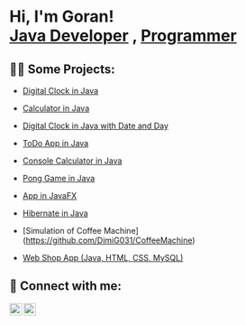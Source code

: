 <h1>Hi, I'm Goran! <br/><a href="https://https://github.com/DimiG031">Java Developer</a> , <a href="https://www.linkedin.com/in/goran-dimitrijevic-dimi-874919138/"> Programmer</a></h1>

<h2>👨‍💻 Some Projects:</h2>


  - [Digital Clock in Java](https://github.com/DimiG031/DigitalClock)

  - [Calculator in Java](https://github.com/DimiG031/Calculator)

  - [Digital Clock in Java with Date and Day](https://github.com/DimiG031/Clock_Day_Date)

  - [ToDo App in Java ](https://github.com/DimiG031/ToDoApp)

  - [Console Calculator in Java](https://github.com/DimiG031/ConsolCalculator)

  - [Pong Game in Java](https://github.com/DimiG031/PongGame)

  - [App in JavaFX](https://github.com/DimiG031/JavaFX_Assignment)

  - [Hibernate in Java](https://github.com/DimiG031/Hibernate)

  - [Simulation of Coffee Machine] (https://github.com/DimiG031/CoffeeMachine)

  - [Web Shop App (Java, HTML, CSS, MySQL)](https://github.com/DimiG031/ShopWebApp)



<h2> 🤳 Connect with me:</h2>

[<img align="left" alt="GoranDimitrijevic | LinkedIn" width="22px" src="https://cdn.jsdelivr.net/npm/simple-icons@v3/icons/linkedin.svg" />][linkedin]
[<img align="left" alt="GoranDimitrijevic | Instagram" width="22px" src="https://cdn.jsdelivr.net/npm/simple-icons@v3/icons/instagram.svg" />][instagram]

[instagram]: https://www.instagram.com/goran.dimi/
[linkedin]: https://linkedin.com/in/goran-dimitrijevic-dimi-874919138/
